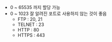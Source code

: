 - 0 ~ 65535 까지 할당 가능
- 0 ~ 1023 잘 알려진 포트로 사용하지 않는 것이 좋음
	- FTP : 20, 21
	- TELNET : 23
	- HTTP : 80
	- HTTPS : 443
